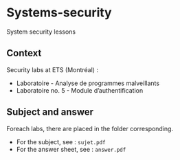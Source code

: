 # Systems-security
System security lessons

## Context

Security labs at ETS (Montréal) : 

* Laboratoire - Analyse de programmes malveillants
* Laboratoire no. 5 - Module d’authentification


## Subject and answer

Foreach labs, there are placed in the folder corresponding.
* For the subject, see : ```sujet.pdf```
* For the answer sheet, see : ```answer.pdf```
